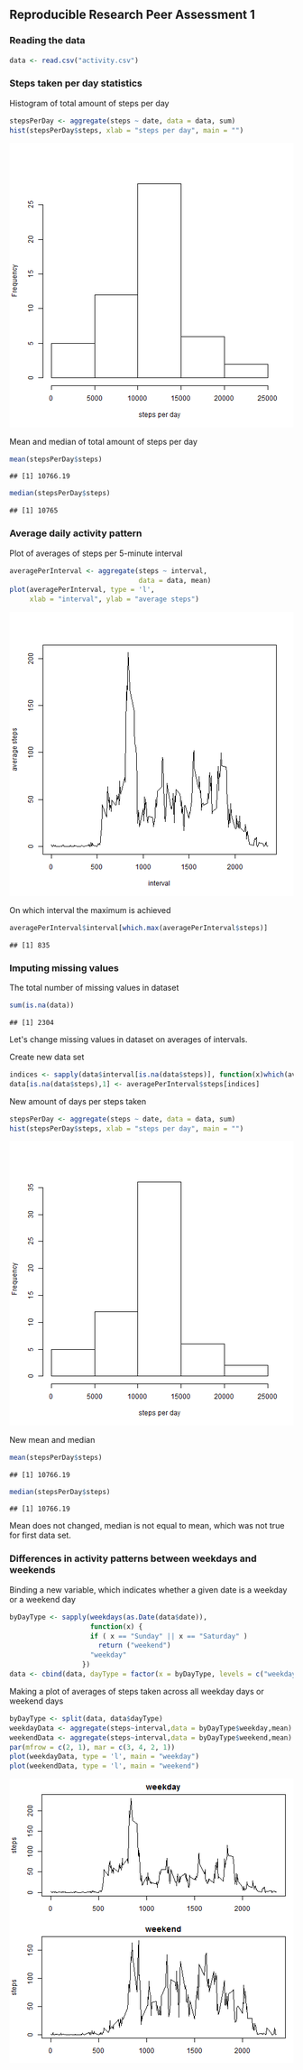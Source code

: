## Reproducible Research Peer Assessment 1

### Reading the data
 

```r
data <- read.csv("activity.csv")
```
 
### Steps taken per day statistics
 
Histogram of total amount of steps per day

```r
stepsPerDay <- aggregate(steps ~ date, data = data, sum)
hist(stepsPerDay$steps, xlab = "steps per day", main = "")
```

![plot of chunk unnamed-chunk-2](figure/unnamed-chunk-2-1.png) 
 
Mean and median of total amount of steps per day

```r
mean(stepsPerDay$steps)
```

```
## [1] 10766.19
```

```r
median(stepsPerDay$steps)
```

```
## [1] 10765
```
 
### Average daily activity pattern
 
Plot of averages of steps per 5-minute interval

```r
averagePerInterval <- aggregate(steps ~ interval, 
                                data = data, mean)
plot(averagePerInterval, type = 'l',
     xlab = "interval", ylab = "average steps")
```

![plot of chunk unnamed-chunk-4](figure/unnamed-chunk-4-1.png) 
 
On which interval the maximum is achieved

```r
averagePerInterval$interval[which.max(averagePerInterval$steps)]
```

```
## [1] 835
```
 
### Imputing missing values
 
The total number of missing values in dataset

```r
sum(is.na(data))
```

```
## [1] 2304
```
 
Let's change missing values in dataset on averages of intervals.
 
Create new data set

```r
indices <- sapply(data$interval[is.na(data$steps)], function(x)which(averagePerInterval$interval == x))
data[is.na(data$steps),1] <- averagePerInterval$steps[indices]
```
 
New amount of days per steps taken

```r
stepsPerDay <- aggregate(steps ~ date, data = data, sum)
hist(stepsPerDay$steps, xlab = "steps per day", main = "")
```

![plot of chunk unnamed-chunk-8](figure/unnamed-chunk-8-1.png) 
 
New mean and median

```r
mean(stepsPerDay$steps)
```

```
## [1] 10766.19
```

```r
median(stepsPerDay$steps)
```

```
## [1] 10766.19
```
 
Mean does not changed, median is not equal to mean, which was not true for first data set.
 
### Differences in activity patterns between weekdays and weekends
 
Binding a new variable, which indicates whether a given date is a weekday or a weekend day

```r
byDayType <- sapply(weekdays(as.Date(data$date)),
                    function(x) {
                    if ( x == "Sunday" || x == "Saturday" )
                      return ("weekend")
                    "weekday"
                  })
data <- cbind(data, dayType = factor(x = byDayType, levels = c("weekday", "weekend")))
```
 
Making a plot of averages of steps taken across all weekday days or weekend days

```r
byDayType <- split(data, data$dayType)
weekdayData <- aggregate(steps~interval,data = byDayType$weekday,mean)
weekendData <- aggregate(steps~interval,data = byDayType$weekend,mean)
par(mfrow = c(2, 1), mar = c(3, 4, 2, 1))
plot(weekdayData, type = 'l', main = "weekday")
plot(weekendData, type = 'l', main = "weekend")
```

![plot of chunk unnamed-chunk-11](figure/unnamed-chunk-11-1.png) 
